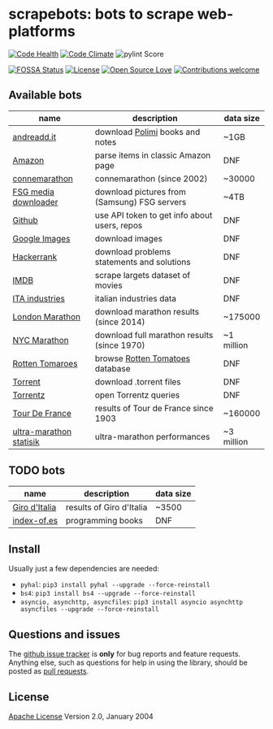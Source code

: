 # scrapebots: bots to scrape web-platforms

[![Code Health](https://landscape.io/github/sirfoga/scrapebots/master/landscape.svg?style=flat
)](https://landscape.io/github/sirfoga/scrapebots/master) [![Code Climate](https://lima.codeclimate.com/github/sirfoga/scrapebots/badges/gpa.svg)](https://codeclimate.com/github/sirfoga/scrapebots) ![pylint Score](https://mperlet.de/pybadge/badges/7.41.svg)

[![FOSSA Status](https://app.fossa.io/api/projects/git%2Bhttps%3A%2F%2Fgithub.com%2Fsirfoga%2Fscrapebots.svg?type=shield)](https://app.fossa.io/projects/git%2Bhttps%3A%2F%2Fgithub.com%2Fsirfoga%2Fscrapebots?ref=badge_shield) [![License](https://img.shields.io/badge/License-Apache%202.0-blue.svg)](https://opensource.org/licenses/Apache-2.0) [![Open Source Love](https://badges.frapsoft.com/os/v1/open-source.svg?v=103)](https://opensource.org/licenses/Apache-2.0) [![Contributions welcome](https://img.shields.io/badge/contributions-welcome-brightgreen.svg?style=flat)](https://github.com/sirfoga/scrapebots/issues)


## Available bots
| name | description | data size |
| ------------- | ------------- | ------------- |
| [andreadd.it](bots/misc/andreadd.py) | download [Polimi](http://www.polimi.it/en/) books and notes | ~1GB |
| [Amazon](bots/amazon/amazon_items_scraper.py)  | parse items in classic Amazon page | DNF |
| [connemarathon](bots/conne_marathon/bot.py) | connemarathon (since 2002)  | ~30000 |
| [FSG media downloader](bots/misc/fsgmedia-downloader.py) | download pictures from (Samsung) FSG servers | ~4TB |
| [Github](bots/github/tester.py)  | use API token to get info about users, repos | DNF |
| [Google Images](bots/misc/google_image.py) | download images  | DNF |
| [Hackerrank](bots/misc/hackerrank.py) | download problems statements and solutions | DNF |
| [IMDB](bots/imdb) | scrape largets dataset of movies | DNF |
| [ITA industries](bots/ita_industries/cli.py) | italian industries data | DNF |
| [London Marathon](bots/london_marathon/fetch_details_urls.py) | download marathon results (since 2014)  | ~175000 |
| [NYC Marathon](bots/nyc_marathon/fetch_details.py) | download full marathon results (since 1970)  | ~1 million |
| [Rotten Tomaroes](bots/rottentomatoes/cli.py) | browse [Rotten Tomatoes](https://www.rottentomatoes.com/) database | DNF |
| [Torrent](bots/misc/torrent_downloader.py) | download .torrent files | DNF |
| [Torrentz](bots/misc/torr_mov.py) | open Torrentz queries | DNF |
| [Tour De France](bots/letour/cli.py) | results of Tour de France since 1903 | ~160000 |
| [ultra-marathon statisik](bots/statistik_ultramarathon) | ultra-marathon performances | ~3 million |

## TODO bots
| name | description | data size |
| ------------- | ------------- | ------------- |
| [Giro d'Italia](http://www.giroditalia.it/it/classifiche/) | results of Giro d'Italia | ~3500 |
| [index-of.es](http://index-of.es/) | programming books | DNF |

## Install
Usually just a few dependencies are needed:
- `pyhal`: `pip3 install pyhal --upgrade --force-reinstall`
- `bs4`: `pip3 install bs4 --upgrade --force-reinstall`
- `asyncio, asynchttp, asyncfiles`: `pip3 install asyncio asynchttp asyncfiles --upgrade --force-reinstall`


## Questions and issues
The [github issue tracker](https://github.com/sirfoga/scrapebots/issues) is **only** for bug reports and feature requests. Anything else, such as questions for help in using the library, should be posted as [pull requests](https://github.com/sirfoga/scrapebots/pulls).


## License
[Apache License](http://www.apache.org/licenses/LICENSE-2.0) Version 2.0, January 2004
